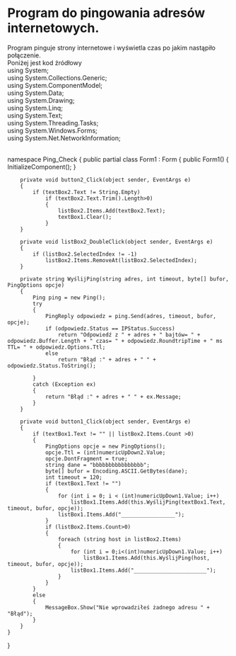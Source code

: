 <h1> Program do pingowania adresów internetowych. </h1>
Program pinguje strony internetowe i wyświetla czas po jakim nastąpiło połączenie.<br />
Poniżej jest kod źródłowy<br />
using System;<br />
using System.Collections.Generic;<br />
using System.ComponentModel;<br />
using System.Data;<br />
using System.Drawing;<br />
using System.Linq;<br />
using System.Text;<br />
using System.Threading.Tasks;<br />
using System.Windows.Forms;<br />
using System.Net.NetworkInformation;<br /><br />

namespace Ping_Check
{
    public partial class Form1 : Form
    {
        public Form1()
        {
            InitializeComponent();
        }

        private void button2_Click(object sender, EventArgs e)
        {
            if (textBox2.Text != String.Empty)
                if (textBox2.Text.Trim().Length>0)
                {
                    listBox2.Items.Add(textBox2.Text);
                    textBox1.Clear();
                }
        }

        private void listBox2_DoubleClick(object sender, EventArgs e)
        {
            if (listBox2.SelectedIndex != -1)
                listBox2.Items.RemoveAt(listBox2.SelectedIndex);
        }

        private string WyślijPing(string adres, int timeout, byte[] bufor, PingOptions opcje)
        {
            Ping ping = new Ping();
            try
            {
                PingReply odpowiedz = ping.Send(adres, timeout, bufor, opcje);
                if (odpowiedz.Status == IPStatus.Success)
                    return "Odpowiedź z " + adres + " bajtów= " + odpowiedz.Buffer.Length + " czas= " + odpowiedz.RoundtripTime + " ms TTL= " + odpowiedz.Options.Ttl;
                else
                    return "Błąd :" + adres + " " + odpowiedz.Status.ToString();

            }
            catch (Exception ex)
            {
                return "Błąd :" + adres + " " + ex.Message;
            }
        }

        private void button1_Click(object sender, EventArgs e)
        {
            if (textBox1.Text != "" || listBox2.Items.Count >0)
            {
                PingOptions opcje = new PingOptions();
                opcje.Ttl = (int)numericUpDown2.Value;
                opcje.DontFragment = true;
                string dane = "bbbbbbbbbbbbbbbb";
                byte[] bufor = Encoding.ASCII.GetBytes(dane);
                int timeout = 120;
                if (textBox1.Text != "")
                {
                    for (int i = 0; i < (int)numericUpDown1.Value; i++)
                        listBox1.Items.Add(this.WyślijPing(textBox1.Text, timeout, bufor, opcje));
                    listBox1.Items.Add("_________________");
                }
                if (listBox2.Items.Count>0)
                {
                    foreach (string host in listBox2.Items)
                    {
                        for (int i = 0;i<(int)numericUpDown1.Value; i++)
                            listBox1.Items.Add(this.WyślijPing(host, timeout, bufor, opcje));
                        listBox1.Items.Add("_______________________");
                    }
                }
            }
            else
            {
                MessageBox.Show("Nie wprowadziłeś żadnego adresu " + "Błąd");
            }
        }
    }
}
